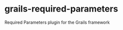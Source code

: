 grails-required-parameters
==========================

Required Parameters plugin for the Grails framework